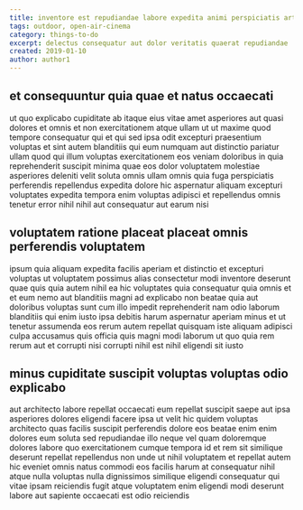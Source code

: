 ```yaml
---
title: inventore est repudiandae labore expedita animi perspiciatis article 9341
tags: outdoor, open-air-cinema
category: things-to-do
excerpt: delectus consequatur aut dolor veritatis quaerat repudiandae
created: 2019-01-10
author: author1
---
```


## et consequuntur quia quae et natus occaecati

ut quo explicabo cupiditate ab itaque eius vitae amet asperiores aut quasi dolores et omnis et non exercitationem atque ullam ut ut maxime quod tempore consequatur qui et qui sed ipsa odit excepturi praesentium voluptas et sint autem blanditiis qui eum numquam aut distinctio pariatur ullam quod qui illum voluptas exercitationem eos veniam doloribus in quia reprehenderit suscipit minima quae eos dolor voluptatem molestiae asperiores deleniti velit soluta omnis ullam omnis quia fuga perspiciatis perferendis repellendus expedita dolore hic aspernatur aliquam excepturi voluptates expedita tempora enim voluptas adipisci et repellendus omnis tenetur error nihil nihil aut consequatur aut earum nisi

## voluptatem ratione placeat placeat omnis perferendis voluptatem

ipsum quia aliquam expedita facilis aperiam et distinctio et excepturi voluptas ut voluptatem possimus alias consectetur modi inventore deserunt quae quis quia autem nihil ea hic voluptates quia consequatur quia omnis et et eum nemo aut blanditiis magni ad explicabo non beatae quia aut doloribus voluptas sunt cum illo impedit reprehenderit nam odio laborum blanditiis qui enim iusto ipsa debitis harum aspernatur aperiam minus et ut tenetur assumenda eos rerum autem repellat quisquam iste aliquam adipisci culpa accusamus quis officia quis magni modi laborum ut quo quia rem rerum aut et corrupti nisi corrupti nihil est nihil eligendi sit iusto

## minus cupiditate suscipit voluptas voluptas odio explicabo

aut architecto labore repellat occaecati eum repellat suscipit saepe aut ipsa asperiores dolores eligendi facere ipsa ut velit hic quidem voluptas architecto quas facilis suscipit perferendis dolore eos beatae enim enim dolores eum soluta sed repudiandae illo neque vel quam doloremque dolores labore quo exercitationem cumque tempora id et rem sit similique deserunt repellat repellendus non unde ut nihil voluptatem et repellat autem hic eveniet omnis natus commodi eos facilis harum at consequatur nihil atque nulla voluptas nulla dignissimos similique eligendi consequatur qui vitae ipsam reiciendis fugit atque voluptatem enim eligendi modi deserunt labore aut sapiente occaecati est odio reiciendis
